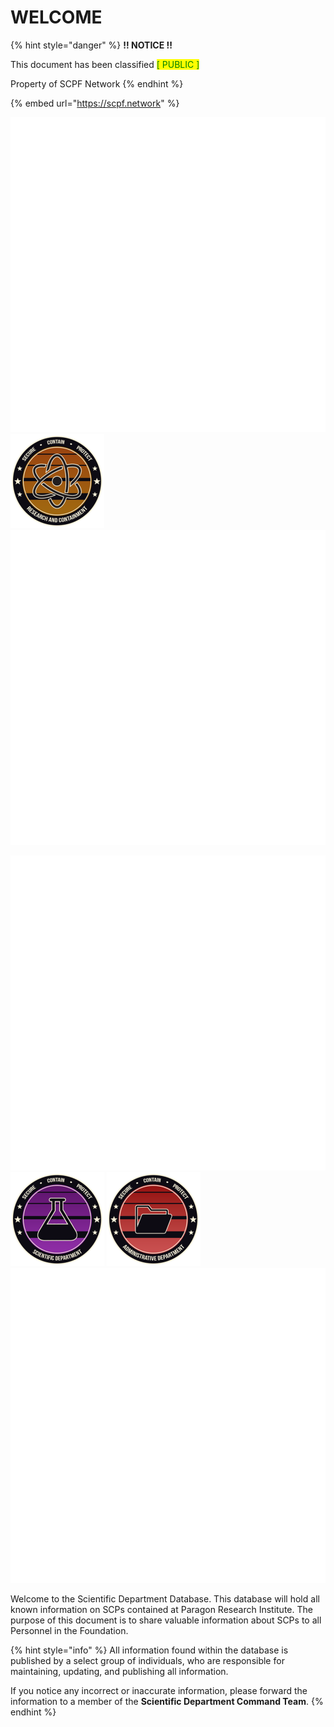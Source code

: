 # WELCOME

{% hint style="danger" %}
**!! NOTICE !!**

This document has been classified <mark style="color:green;">\[ PUBLIC ]</mark>

Property of SCPF Network
{% endhint %}

{% embed url="https://scpf.network" %}

![](.gitbook/assets/transparent.png) ![](.gitbook/assets/ParagonIcon.png) ![](.gitbook/assets/transparent.png)

![](.gitbook/assets/transparent.png) ![](.gitbook/assets/ScD.png) ![](.gitbook/assets/AD.png) ![](.gitbook/assets/transparent.png)

Welcome to the Scientific Department Database. This database will hold all known information on SCPs contained at Paragon Research Institute. The purpose of this document is to share valuable information about SCPs to all Personnel in the Foundation.

{% hint style="info" %}
All information found within the database is published by a select group of individuals, who are responsible for maintaining, updating, and publishing all information.

If you notice any incorrect or inaccurate information, please forward the information to a member of the **Scientific Department Command Team**.
{% endhint %}
